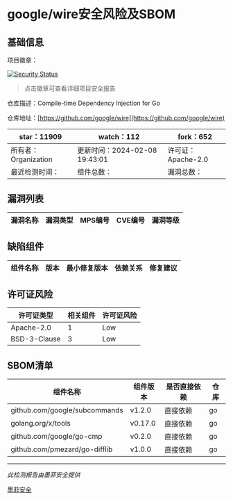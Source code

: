 # google/wire安全风险及SBOM

## 基础信息

项目徽章：

[![Security Status](https://www.murphysec.com/platform3/v31/badge/1757833934901223424.svg)](https://www.murphysec.com/console/report/1692962932844810240/1757833934901223424)

> 点击徽章可查看详细项目安全报告

仓库描述：Compile-time Dependency Injection for Go

仓库地址：[https://github.com/google/wire](https://github.com/google/wire)

| star：11909 | watch：112 | fork：652 |
| ----------- | -------------- | ------------ |
| 所有者：Organization | 更新时间：2024-02-08 19:43:01 | 许可证：Apache-2.0 |
| 最近检测时间： | 组件总数： | 漏洞总数： |




## 漏洞列表

| 漏洞名称 | 漏洞类型 | MPS编号 | CVE编号 | 漏洞等级 |
| ------- | ------ | ------- | ------ | ----- |





## 缺陷组件

| 组件名称 | 版本 | 最小修复版本 | 依赖关系 | 修复建议 |
| -------- | ---- | ------------ | -------- | -------- |





## 许可证风险

| 许可证类型 | 相关组件 | 许可证风险 |
| ---------- | -------- | ---------- |
|Apache-2.0|1|Low|
|BSD-3-Clause|3|Low|




## SBOM清单

| 组件名称 | 组件版本 | 是否直接依赖 | 仓库 |
| -------- | -------- | ------------ | ---- |
|github.com/google/subcommands|v1.2.0|直接依赖|go|
|golang.org/x/tools|v0.17.0|直接依赖|go|
|github.com/google/go-cmp|v0.2.0|直接依赖|go|
|github.com/pmezard/go-difflib|v1.0.0|直接依赖|go|


------

*此检测报告由墨菲安全提供*

[墨菲安全](www.murphysec.com)
